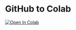 # GitHub to Colab

[![Open In Colab](https://colab.research.google.com/assets/colab-badge.svg)](https://colab.research.google.com/github/hanabader07/pgss_cslab_lecture2/blob/master/MyNotebooks/myFirstScript.ipynb)

